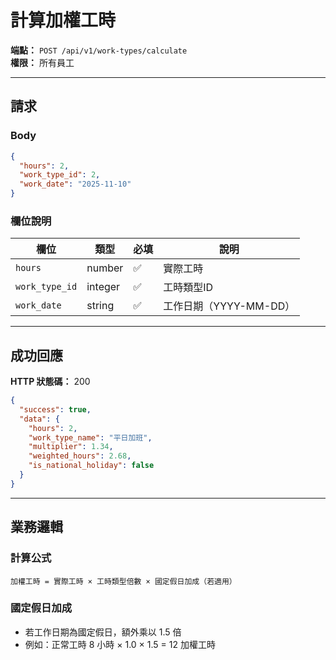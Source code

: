 # 計算加權工時

**端點：** `POST /api/v1/work-types/calculate`  
**權限：** 所有員工

---

## 請求

### Body
```json
{
  "hours": 2,
  "work_type_id": 2,
  "work_date": "2025-11-10"
}
```

### 欄位說明
| 欄位 | 類型 | 必填 | 說明 |
|-----|------|------|------|
| `hours` | number | ✅ | 實際工時 |
| `work_type_id` | integer | ✅ | 工時類型ID |
| `work_date` | string | ✅ | 工作日期（YYYY-MM-DD）|

---

## 成功回應

**HTTP 狀態碼：** 200

```json
{
  "success": true,
  "data": {
    "hours": 2,
    "work_type_name": "平日加班",
    "multiplier": 1.34,
    "weighted_hours": 2.68,
    "is_national_holiday": false
  }
}
```

---

## 業務邏輯

### 計算公式
```
加權工時 = 實際工時 × 工時類型倍數 × 國定假日加成（若適用）
```

### 國定假日加成
- 若工作日期為國定假日，額外乘以 1.5 倍
- 例如：正常工時 8 小時 × 1.0 × 1.5 = 12 加權工時






